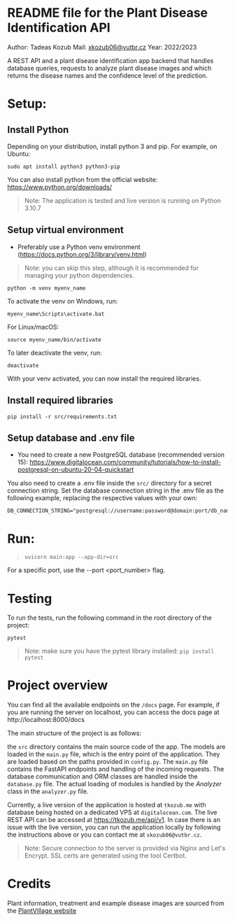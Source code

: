 # README file for the Plant Disease Identification API

Author: Tadeas Kozub
Mail: xkozub06@vutbr.cz
Year: 2022/2023

A REST API and a plant disease identification app backend that handles database queries, 
requests to analyze plant disease images and which returns the disease names and the
confidence level of the prediction.


# Setup:

## Install Python
Depending on your distribution, install python 3 and pip. For example, on Ubuntu:

```
sudo apt install python3 python3-pip
```
You can also install python from the official website: https://www.python.org/downloads/
> Note: The application is tested and live version is running on Python 3.10.7

## Setup virtual environment
+ Preferably use a Python venv environment (https://docs.python.org/3/library/venv.html)
> Note: you can skip this step, although it is recommended for managing your python dependencies.

```
python -m venv myenv_name
```

To activate the venv on Windows, run:
  
```
myenv_name\Scripts\activate.bat
```
For Linux/macOS:

```
source myenv_name/bin/activate
```
To later deactivate the venv, run:

```
deactivate
```

With your venv activated, you can now install the required libraries.


## Install required libraries

```
pip install -r src/requirements.txt
```

## Setup database and .env file
+ You need to create a new PostgreSQL database (recommended version 15):
https://www.digitalocean.com/community/tutorials/how-to-install-postgresql-on-ubuntu-20-04-quickstart

You also need to create a .env file inside the `src/` directory for a secret connection string. Set the
database connection string in the .env file as the following example, replacing the respective values with your own:

```
DB_CONNECTION_STRING="postgresql://username:password@domain:port/db_name"
```


# Run:

> `uvicorn main:app --app-dir=src`

For a specific port, use the --port <port_number> flag.

# Testing
To run the tests, run the following command in the root directory of the project:

```
pytest
```
> Note: make sure you have the pytest library installed: `pip install pytest`


# Project overview
You can find all the available endpoints on the `/docs` page.
For example, if you are running the server on localhost, you can access the docs page at http://localhost:8000/docs

The main structure of the project is as follows:

the `src` directory contains the main source code of the app. The models are loaded in the `main.py` file,
which is the entry point of the application. They are loaded based on the paths provided in `config.py`.
The `main.py` file contains the FastAPI endpoints and handling of the incoming requests. The database
communication and ORM classes are handled inside the `database.py` file. The actual loading of modules is
handled by the *Analyzer* class in the `analyzer.py` file. 

Currently, a live version of the application is hosted at `tkozub.me` with database being hosted on
a dedicated VPS at `digitalocean.com`. The live REST API can be accessed at https://tkozub.me/api/v1.
In case there is an issue with the live version, you can run the application locally by following the
instructions above or you can contact me at `xkozub06@vutbr.cz`.

> Note: Secure connection to the server is provided via Nginx and Let's Encrypt. SSL certs are generated using the tool Certbot.

# Credits

Plant information, treatment and example disease images are sourced from the [PlantVillage website](https://plantvillage.psu.edu)
